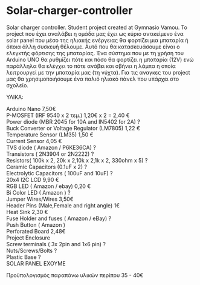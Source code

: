 # Solar-charger-controller
Solar charger controller. Student project created at Gymnasio Vamou. 
Το project που έχει αναλάβει η ομάδα μας έχει ως κύριο αντικείμενο ένα solar panel που μέσο της ηλιακής ενέργειας θα φορτίζει μια μπαταρία ή όποια άλλη συσκευή θέλουμε. Αυτό που θα κατασκευάσουμε είναι ο ελεγκτής φόρτισης της μπαταρίας. Ένα σύστημα που με τη χρήση του Arduino UNO θα ρυθμίζει πότε και πόσο θα φορτίζει η μπαταρία (12V) ενώ παράλληλα θα ελέγχει το πότε ανάβει και σβήνει η λάμπα η οποία λειτρουργεί με την μπαταρία μας (τη νύχτα). Για τις αναγκες του project μας θα χρησιμοποιήσουμε ένα παλιό ηλιακό πάνελ που υπάρχει στο σχολείο.

ΥΛΙΚΑ:

Arduino Nano   7,50€    
P-MOSFET (IRF 9540 x 2 τεμ.)   1,20€ x 2 = 2,40 €   
Power diode (MBR 2045 for 10A   and   IN5402 for 2A)  ?   
Buck Converter   or Voltage Regulator (LM7805)   1,22 €   
Temperature Sensor (LM35)   1,50 €     
Current Sensor 4,05 €      
TVS diode ( Amazon / P6KE36CA)   ?   
Transistors ( 2N3904 or 2N2222)  ?  
Resistors( 100k x 2, 20k x 2,10k x 2,1k x 2, 330ohm x 5) ?  
Ceramic Capacitors (0.1uF x 2) ?		   
Electrolytic Capacitors ( 100uF and 10uF) ?    
20x4 I2C LCD 9,90 €    
RGB LED ( Amazon / ebay)  0,20 €    
Bi Color LED ( Amazon ) ?    
Jumper Wires/Wires  3,50€    
Header Pins (Male,Female and right angle)  1€    
Heat Sink 2,30 €    
Fuse Holder and fuses ( Amazon / eBay) ?    
Push Button ( Amazon )  
Perforated Board   2,48€  
Project Enclosure  
Screw terminals ( 3x 2pin and 1x6 pin) ?  
Nuts/Screws/Bolts  ?  
Plastic Base   ?  
SOLAR PANEL   ΕΧΟΥΜΕ  

Προϋπολογισμός παραπάνω υλικών περίπου  35 - 40€ 
